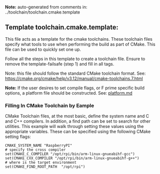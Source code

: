 **Note:** auto-generated from comments in: ../toolchain/toolchain.cmake.template

## Template toolchain.cmake.template:

This file acts as a template for the cmake toolchains. These toolchain files
specify what tools to use when performing the build as part of CMake. This
file can be used to quickly set one up.

Follow all the steps in this template to create a toolchain file. Ensure
to remove the template-failsafe (step 1) and fill in all <SOMETHING> tags.

Note: this file should follow the standard CMake toolchain format. See:
https://cmake.org/cmake/help/v3.12/manual/cmake-toolchains.7.html

**Note:** If the user desires to set compile flags, or F prime specific build options, a platform
          file should be constructed. See: [platform.md](platform.md)

### Filling In CMake Toolchain by Eample ###

CMake Toolchain files, at the most basic, define the system name and C and C++ compilers. In
addition, a find path can be set to search for other utilities. This example will walk through
setting these values using the appropriate variables. These can be specified using the following
CMake setting flags:

```
CMAKE_SYSTEM_NAME "RaspberryPI"
# specify the cross compiler
set(CMAKE_C_COMPILER "/opt/rpi/bin/arm-linux-gnueabihf-gcc")
set(CMAKE_CXX_COMPILER "/opt/rpi/bin/arm-linux-gnueabihf-g++")
# where is the target environment
set(CMAKE_FIND_ROOT_PATH  "/opt/rpi")
```



